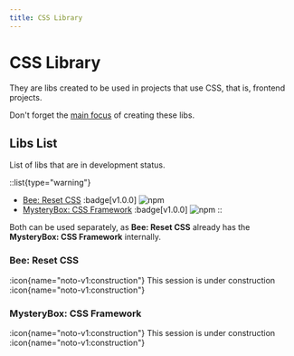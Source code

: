 ```yaml
---
title: CSS Library
---
```


# CSS Library

They are libs created to be used in projects that use CSS, that is, frontend projects.

Don't forget the [main focus](/nimbus#main-focus) of creating these libs.

## Libs List

List of libs that are in development status.

::list{type="warning"}
- <a href="https://www.npmjs.com/package/@vlalg-nimbus" target="_blank">Bee: Reset CSS</a> :badge[v1.0.0] <span class="npm-badge">![npm](https://img.shields.io/npm/dt/@vlalg-nimbus?style=plastic)</span>
- <a href="https://www.npmjs.com/package/@vlalg-nimbus" target="_blank">MysteryBox: CSS Framework</a> :badge[v1.0.0] <span class="npm-badge">![npm](https://img.shields.io/npm/dt/@vlalg-nimbus?style=plastic)</span>
::

Both can be used separately, as **Bee: Reset CSS** already has the **MysteryBox: CSS Framework** internally.

### Bee: Reset CSS

:icon{name="noto-v1:construction"} This session is under construction :icon{name="noto-v1:construction"}

### MysteryBox: CSS Framework

:icon{name="noto-v1:construction"} This session is under construction :icon{name="noto-v1:construction"}
